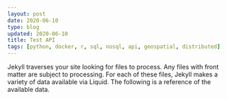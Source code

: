 ```yaml
---
layout: post
date: 2020-06-10
type: blog
updated: 2020-06-10
title: Test API
tags: [python, docker, r, sql, nosql, api, geospatial, distributed]
---
```

Jekyll traverses your site looking for files to process. Any files with front matter are subject to processing. For each of these files, Jekyll makes a variety of data available via Liquid. The following is a reference of the available data.